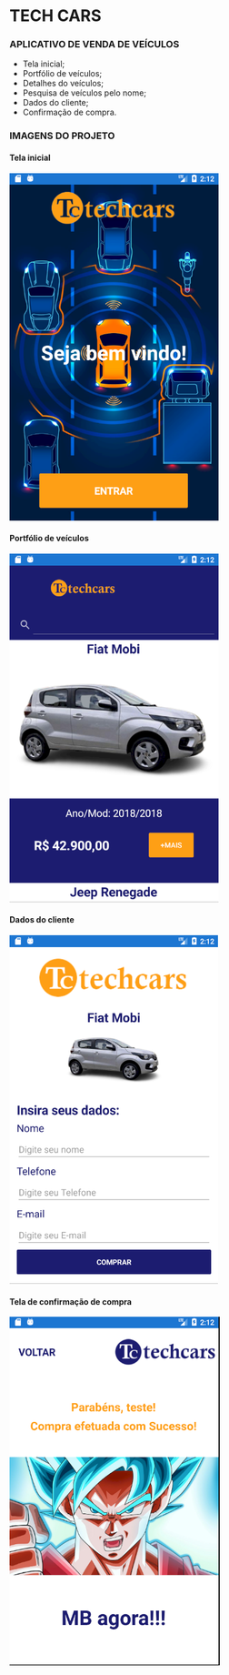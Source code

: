 <h1> TECH CARS  </h1>

<h3> APLICATIVO DE VENDA DE VEÍCULOS </h3>
<ul>
    <li> Tela inicial; </li>
    <li> Portfólio de veículos; </li>
    <li> Detalhes do veículos; </li>
    <li> Pesquisa de veículos pelo nome; </li>
    <li> Dados do cliente; </li> 
   <li> Confirmação de compra. </li> 
</ul>

<h3>IMAGENS DO PROJETO</h3>
<h4> Tela inicial </h4>
<img src="1.png" alt="">
<br />
<h4> Portfólio de veículos </h4>
<img src="2.png" alt="">
<br />
<h4> Dados do cliente </h4> 
<img src="3.png" alt="">
<br />
<h4> Tela de confirmação de compra </h4> 
<img src="4.png" alt="">
<br />
